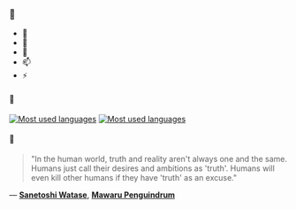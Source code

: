 ### 👋

- 🔭
- 🌱
- 💬
- 📫
- ⚡

#### 🧏

[![Most used languages](https://github-readme-stats-aynah.vercel.app/api/top-langs/?username=aynh&theme=solarized-dark&langs_count=6&layout=compact&hide_title=true)](https://github.com/anuraghazra/github-readme-stats#gh-dark-mode-only)
[![Most used languages](https://github-readme-stats-aynah.vercel.app/api/top-langs/?username=aynh&theme=solarized-light&langs_count=6&layout=compact&hide_title=true)](https://github.com/anuraghazra/github-readme-stats#gh-light-mode-only)

#### 💬

> "In the human world, truth and reality aren't always one and the same. Humans just call their desires and ambitions as 'truth'. Humans will even kill other humans if they have 'truth' as an excuse."

&mdash; [**Sanetoshi Watase**](https://myanimelist.net/character.php?q=Sanetoshi%20Watase&cat=character), [**Mawaru Penguindrum**](https://myanimelist.net/search/all?q=Mawaru%20Penguindrum&cat=all)
